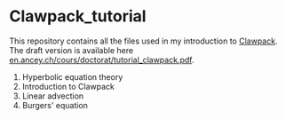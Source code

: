 # Clawpack_tutorial
This repository contains all the files used in my introduction to [Clawpack](http://www.clawpack.org/). The draft version is available here [en.ancey.ch/cours/doctorat/tutorial_clawpack.pdf](http://en.ancey.ch/cours/doctorat/tutorial_clawpack.pdf).

1. Hyperbolic equation theory
2. Introduction to Clawpack
4. Linear advection
5. Burgers' equation
